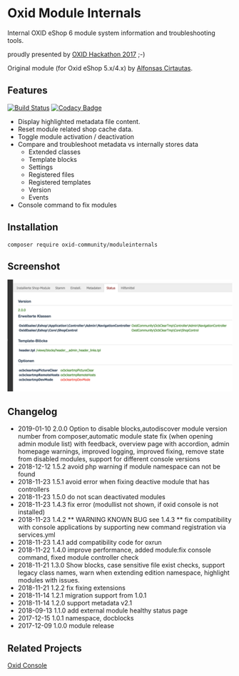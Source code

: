 # Oxid Module Internals
Internal OXID eShop 6 module system information and troubleshooting tools.

proudly presented by [OXID Hackathon 2017](https://openspacer.org/12-oxid-community/185-oxid-hackathon-nuernberg-2017/) ;-)

Original module (for Oxid eShop 5.x/4.x) by [Alfonsas Cirtautas](https://github.com/acirtautas/oxid-module-internals).

## Features
[![Build Status](https://travis-ci.org/OXIDprojects/oxid-module-internals.svg?branch=master)](https://travis-ci.org/OXIDprojects/oxid-module-internals)
[![Codacy Badge](https://api.codacy.com/project/badge/Grade/d57c5d4c3f5047a99dbe23b34f0ef1df)](https://app.codacy.com/app/keywan.ghadami/oxid-module-internals?utm_source=github.com&utm_medium=referral&utm_content=OXIDprojects/oxid-module-internals&utm_campaign=Badge_Grade_Settings)

 * Display highlighted metadata file content.
 * Reset module related shop cache data.
 * Toggle module activation / deactivation
 * Compare and troubleshoot metadata vs internally stores data
   * Extended classes
   * Template blocks
   * Settings
   * Registered files
   * Registered templates
   * Version
   * Events
 * Console command to fix modules  

## Installation

```
composer require oxid-community/moduleinternals
```

## Screenshot

![OXID_moduleinternals](screenshot.png)

## Changelog
* 2019-01-10  2.0.0 Option to disable blocks,autodiscover module version number from composer,automatic module state fix (when opening admin module list) with feedback, overview page with accordion, admin homepage warnings, improved logging, improved fixing, remove state from disabled modules, support for different console versions
* 2018-12-12  1.5.2 avoid php warning if module namespace can not be found
* 2018-11-23  1.5.1 avoid error when fixing deactive module that has controllers
* 2018-11-23  1.5.0 do not scan deactivated modules
* 2018-11-23  1.4.3 fix error (modullist not shown, if oxid console is not installed)
* 2018-11-23  1.4.2 ** WARNING KNOWN BUG see 1.4.3 **
                    fix compatibility with console applications by supporting new command registration via services.yml
* 2018-11-23  1.4.1 add compatibility code for oxrun 
* 2018-11-22  1.4.0 improve performance, added module:fix console command, fixed module controller check 
* 2018-11-21  1.3.0 Show blocks, case sensitive file exist checks, support legacy class names, warn when extending edition namespace, highlight modules with issues.   
* 2018-11-21  1.2.2 fix fixing extensions
* 2018-11-14  1.2.1 migration support from 1.0.1
* 2018-11-14  1.2.0 support metadata v2.1
* 2018-09-13  1.1.0 add external module healthy status page
* 2017-12-15	1.0.1	namespace, docblocks
* 2017-12-09	1.0.0	module release


## Related Projects
[Oxid Console](https://github.com/OXIDprojects/oxid-console)
